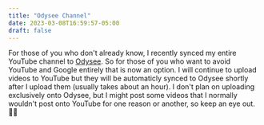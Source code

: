 ```yaml
---
title: "Odysee Channel"
date: 2023-03-08T16:59:57-05:00
draft: false
---
```


For those of you who don't already know, I recently synced my entire YouTube
channel to [Odysee](https://odysee.com/@bryce:c). So for those of you who want to avoid YouTube and Google
entirely that is now an option. I will continue to upload videos to YouTube
but they will be automaticly synced to Odysee shortly after I upload them
(usually takes about an hour). I don't plan on uploading exclusively onto
Odysee, but I might post some videos that I normally wouldn't post onto
YouTube for one reason or another, so keep an eye out. 🧑‍🚀
